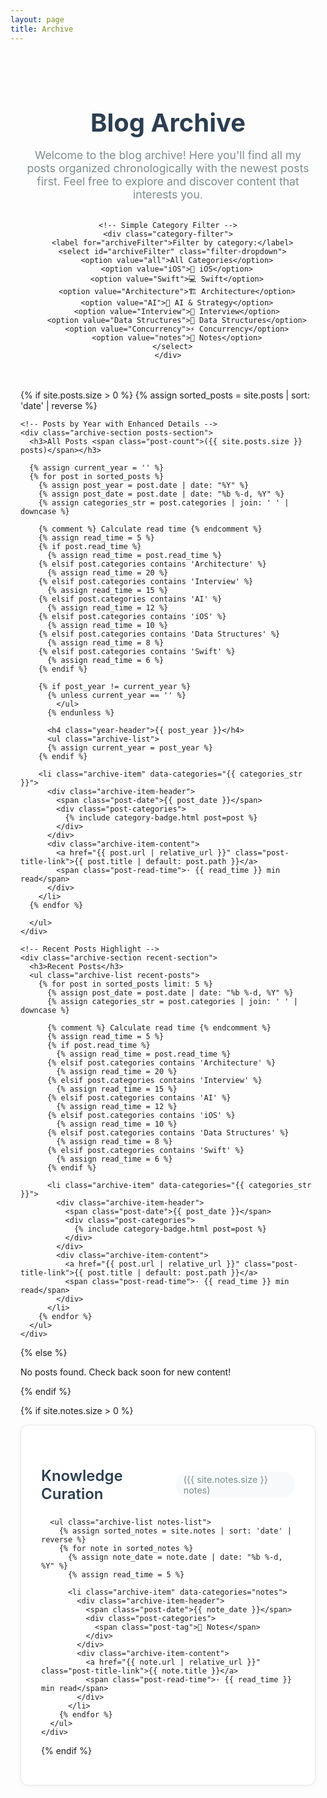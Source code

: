 ```yaml
---
layout: page
title: Archive
---
```


<div class="archive-page">
  <div class="archive-header">
    <h1>Blog Archive</h1>
    <p>Welcome to the blog archive! Here you'll find all my posts organized chronologically with the newest posts first. Feel free to explore and discover content that interests you.</p>
    
    <!-- Simple Category Filter -->
    <div class="category-filter">
      <label for="archiveFilter">Filter by category:</label>
      <select id="archiveFilter" class="filter-dropdown">
        <option value="all">All Categories</option>
        <option value="iOS">📱 iOS</option>
        <option value="Swift">💻 Swift</option>
        <option value="Architecture">🏗️ Architecture</option>
        <option value="AI">🤖 AI & Strategy</option>
        <option value="Interview">💼 Interview</option>
        <option value="Data Structures">🔧 Data Structures</option>
        <option value="Concurrency">⚡ Concurrency</option>
        <option value="notes">📝 Notes</option>
      </select>
    </div>
  </div>

  {% if site.posts.size > 0 %}
    {% assign sorted_posts = site.posts | sort: 'date' | reverse %}
    
    <!-- Posts by Year with Enhanced Details -->
    <div class="archive-section posts-section">
      <h3>All Posts <span class="post-count">({{ site.posts.size }} posts)</span></h3>
      
      {% assign current_year = '' %}
      {% for post in sorted_posts %}
        {% assign post_year = post.date | date: "%Y" %}
        {% assign post_date = post.date | date: "%b %-d, %Y" %}
        {% assign categories_str = post.categories | join: ' ' | downcase %}
        
        {% comment %} Calculate read time {% endcomment %}
        {% assign read_time = 5 %}
        {% if post.read_time %}
          {% assign read_time = post.read_time %}
        {% elsif post.categories contains 'Architecture' %}
          {% assign read_time = 20 %}
        {% elsif post.categories contains 'Interview' %}
          {% assign read_time = 15 %}
        {% elsif post.categories contains 'AI' %}
          {% assign read_time = 12 %}
        {% elsif post.categories contains 'iOS' %}
          {% assign read_time = 10 %}
        {% elsif post.categories contains 'Data Structures' %}
          {% assign read_time = 8 %}
        {% elsif post.categories contains 'Swift' %}
          {% assign read_time = 6 %}
        {% endif %}
        
        {% if post_year != current_year %}
          {% unless current_year == '' %}
            </ul>
          {% endunless %}
          
          <h4 class="year-header">{{ post_year }}</h4>
          <ul class="archive-list">
          {% assign current_year = post_year %}
        {% endif %}
        
        <li class="archive-item" data-categories="{{ categories_str }}">
          <div class="archive-item-header">
            <span class="post-date">{{ post_date }}</span>
            <div class="post-categories">
              {% include category-badge.html post=post %}
            </div>
          </div>
          <div class="archive-item-content">
            <a href="{{ post.url | relative_url }}" class="post-title-link">{{ post.title | default: post.path }}</a>
            <span class="post-read-time">· {{ read_time }} min read</span>
          </div>
        </li>
      {% endfor %}
      
      </ul>
    </div>
    
    <!-- Recent Posts Highlight -->
    <div class="archive-section recent-section">
      <h3>Recent Posts</h3>
      <ul class="archive-list recent-posts">
        {% for post in sorted_posts limit: 5 %}
          {% assign post_date = post.date | date: "%b %-d, %Y" %}
          {% assign categories_str = post.categories | join: ' ' | downcase %}
          
          {% comment %} Calculate read time {% endcomment %}
          {% assign read_time = 5 %}
          {% if post.read_time %}
            {% assign read_time = post.read_time %}
          {% elsif post.categories contains 'Architecture' %}
            {% assign read_time = 20 %}
          {% elsif post.categories contains 'Interview' %}
            {% assign read_time = 15 %}
          {% elsif post.categories contains 'AI' %}
            {% assign read_time = 12 %}
          {% elsif post.categories contains 'iOS' %}
            {% assign read_time = 10 %}
          {% elsif post.categories contains 'Data Structures' %}
            {% assign read_time = 8 %}
          {% elsif post.categories contains 'Swift' %}
            {% assign read_time = 6 %}
          {% endif %}
          
          <li class="archive-item" data-categories="{{ categories_str }}">
            <div class="archive-item-header">
              <span class="post-date">{{ post_date }}</span>
              <div class="post-categories">
                {% include category-badge.html post=post %}
              </div>
            </div>
            <div class="archive-item-content">
              <a href="{{ post.url | relative_url }}" class="post-title-link">{{ post.title | default: post.path }}</a>
              <span class="post-read-time">· {{ read_time }} min read</span>
            </div>
          </li>
        {% endfor %}
      </ul>
    </div>
  {% else %}
    <p>No posts found. Check back soon for new content!</p>
  {% endif %}

  <!-- Notes Collection -->
  {% if site.notes.size > 0 %}
    <div class="archive-section notes-section">
      <h3>Knowledge Curation <span class="post-count">({{ site.notes.size }} notes)</span></h3>
      
      <ul class="archive-list notes-list">
        {% assign sorted_notes = site.notes | sort: 'date' | reverse %}
        {% for note in sorted_notes %}
          {% assign note_date = note.date | date: "%b %-d, %Y" %}
          {% assign read_time = 5 %}
          
          <li class="archive-item" data-categories="notes">
            <div class="archive-item-header">
              <span class="post-date">{{ note_date }}</span>
              <div class="post-categories">
                <span class="post-tag">📝 Notes</span>
              </div>
            </div>
            <div class="archive-item-content">
              <a href="{{ note.url | relative_url }}" class="post-title-link">{{ note.title }}</a>
              <span class="post-read-time">· {{ read_time }} min read</span>
            </div>
          </li>
        {% endfor %}
      </ul>
    </div>
  {% endif %}
</div>

<style>
.archive-page {
  max-width: 1000px;
  margin: 0 auto;
  padding: 2rem 1rem;
}

.archive-header {
  margin-bottom: 3rem;
  text-align: center;
}

.archive-header h1 {
  color: #2c3e50;
  margin-bottom: 1rem;
  font-size: 2.5rem;
  font-weight: 700;
}

.archive-header p {
  color: #7f8c8d;
  font-size: 1.1rem;
  margin-bottom: 2rem;
}

.category-filter {
  display: flex;
  align-items: center;
  justify-content: center;
  gap: 1rem;
  margin-top: 2rem;
}

.category-filter label {
  font-weight: 600;
  color: #2c3e50;
}

.filter-dropdown {
  padding: 0.5rem 1rem;
  border-radius: 8px;
  border: 2px solid #e8e8e8;
  font-size: 1rem;
  background: white;
  cursor: pointer;
  transition: border-color 0.3s;
}

.filter-dropdown:hover,
.filter-dropdown:focus {
  border-color: #3498db;
  outline: none;
}

.archive-section {
  margin-bottom: 3rem;
  background: white;
  border-radius: 12px;
  padding: 2rem;
  box-shadow: 0 2px 8px rgba(0, 0, 0, 0.05);
  border: 1px solid #e8e8e8;
}

.archive-section h3 {
  color: #2c3e50;
  margin-bottom: 1.5rem;
  font-size: 1.5rem;
  font-weight: 600;
  display: flex;
  align-items: center;
  justify-content: space-between;
}

.year-header {
  color: #3498db;
  margin: 2rem 0 1rem 0;
  font-size: 1.3rem;
  font-weight: 600;
  padding-bottom: 0.5rem;
  border-bottom: 2px solid #3498db;
}

.post-count {
  color: #7f8c8d;
  font-size: 0.9rem;
  font-weight: normal;
  background: #f8f9fa;
  padding: 0.25rem 0.75rem;
  border-radius: 20px;
}

.archive-list {
  list-style: none;
  padding: 0;
  margin: 0;
}

.archive-item {
  padding: 1.25rem 0;
  border-bottom: 1px solid #ecf0f1;
  transition: all 0.3s ease;
}

.archive-item:hover {
  background: #f8f9fa;
  margin: 0 -1rem;
  padding: 1.25rem 1rem;
  border-radius: 8px;
}

.archive-item:last-child {
  border-bottom: none;
}

.archive-item-header {
  display: flex;
  align-items: center;
  gap: 1rem;
  margin-bottom: 0.5rem;
}

.post-date {
  color: #7f8c8d;
  font-size: 0.875rem;
  min-width: 100px;
  font-weight: 500;
}

.post-categories {
  display: flex;
  gap: 0.5rem;
  flex-wrap: wrap;
}

.post-tag {
  display: inline-block;
  padding: 0.25rem 0.75rem;
  background: #e3f2fd;
  color: #1976d2;
  border-radius: 12px;
  font-size: 0.75rem;
  font-weight: 600;
  white-space: nowrap;
}

.archive-item-content {
  display: flex;
  align-items: baseline;
  gap: 0.5rem;
  flex-wrap: wrap;
}

.post-title-link {
  color: #2c3e50;
  text-decoration: none;
  font-weight: 500;
  font-size: 1.05rem;
  flex: 1;
  transition: color 0.3s ease;
}

.post-title-link:hover {
  color: #3498db;
}

.post-read-time {
  color: #95a5a6;
  font-size: 0.875rem;
  white-space: nowrap;
}

.recent-posts {
  background: linear-gradient(135deg, #f8f9fa, #e9ecef);
}

.recent-posts .archive-item {
  border-left: 3px solid #3498db;
  padding-left: 1rem;
}

.notes-list {
  background: linear-gradient(135deg, #fff9e6, #ffeaa7);
}

.notes-list .archive-item {
  border-left: 3px solid #fdcb6e;
  padding-left: 1rem;
}

/* Responsive design */
@media (max-width: 768px) {
  .archive-header h1 {
    font-size: 2rem;
  }
  
  .archive-section {
    padding: 1.5rem;
    margin-bottom: 2rem;
  }
  
  .archive-section h3 {
    font-size: 1.3rem;
    flex-direction: column;
    align-items: flex-start;
    gap: 0.5rem;
  }
  
  .year-header {
    font-size: 1.1rem;
  }
  
  .archive-item-header {
    flex-direction: column;
    align-items: flex-start;
    gap: 0.5rem;
  }
  
  .post-date {
    min-width: auto;
  }
  
  .archive-item-content {
    flex-direction: column;
    align-items: flex-start;
  }
  
  .category-filter {
    flex-direction: column;
  }
}
</style>

<script>
document.addEventListener('DOMContentLoaded', function() {
  const filterDropdown = document.getElementById('archiveFilter');
  const archiveItems = document.querySelectorAll('.archive-item');
  
  if (filterDropdown) {
    filterDropdown.addEventListener('change', function() {
      const selectedCategory = this.value.toLowerCase();
      
      archiveItems.forEach(item => {
        const itemCategories = item.getAttribute('data-categories') || '';
        
        if (selectedCategory === 'all' || itemCategories.toLowerCase().includes(selectedCategory)) {
          item.style.display = '';
        } else {
          item.style.display = 'none';
        }
      });
    });
  }
});
</script>
